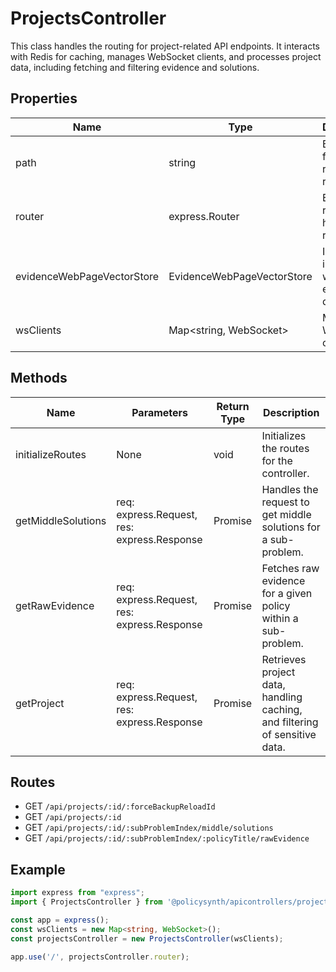 # ProjectsController

This class handles the routing for project-related API endpoints. It interacts with Redis for caching, manages WebSocket clients, and processes project data, including fetching and filtering evidence and solutions.

## Properties

| Name                         | Type                                      | Description                                      |
|------------------------------|-------------------------------------------|--------------------------------------------------|
| path                         | string                                    | Base path for project-related routes.            |
| router                       | express.Router                            | Express router for handling routes.              |
| evidenceWebPageVectorStore   | EvidenceWebPageVectorStore                | Instance for interacting with evidence data.     |
| wsClients                    | Map<string, WebSocket>                    | Map of WebSocket clients.                        |

## Methods

| Name                | Parameters                              | Return Type | Description                                                                 |
|---------------------|-----------------------------------------|-------------|-----------------------------------------------------------------------------|
| initializeRoutes    | None                                    | void        | Initializes the routes for the controller.                                  |
| getMiddleSolutions  | req: express.Request, res: express.Response | Promise<void> | Handles the request to get middle solutions for a sub-problem.              |
| getRawEvidence      | req: express.Request, res: express.Response | Promise<void> | Fetches raw evidence for a given policy within a sub-problem.               |
| getProject          | req: express.Request, res: express.Response | Promise<void> | Retrieves project data, handling caching, and filtering of sensitive data.  |

## Routes

- GET `/api/projects/:id/:forceBackupReloadId`
- GET `/api/projects/:id`
- GET `/api/projects/:id/:subProblemIndex/middle/solutions`
- GET `/api/projects/:id/:subProblemIndex/:policyTitle/rawEvidence`

## Example

```typescript
import express from "express";
import { ProjectsController } from '@policysynth/apicontrollers/projectsController.js';

const app = express();
const wsClients = new Map<string, WebSocket>();
const projectsController = new ProjectsController(wsClients);

app.use('/', projectsController.router);
```